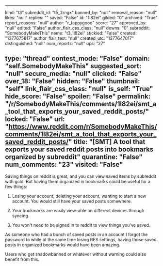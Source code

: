 -------------
kind: "t3"
subreddit_id: "t5_2rngx"
banned_by: "null"
removal_reason: "null"
likes: "null"
replies: ""
saved: "False"
id: "1l82ei"
gilded: "0"
archived: "True"
report_reasons: "null"
author: "r_fappygood"
score: "27"
approved_by: "null"
edited: "False"
author_flair_css_class: "null"
downs: "0"
subreddit: "SomebodyMakeThis"
name: "t3_1l82ei"
stickied: "False"
created: "1377675817"
author_flair_text: "null"
created_utc: "1377647017"
distinguished: "null"
num_reports: "null"
ups: "27"

type: "thread"
contest_mode: "False"
domain: "self.SomebodyMakeThis"
suggested_sort: "null"
secure_media: "null"
clicked: "False"
over_18: "False"
hidden: "False"
thumbnail: "self"
link_flair_css_class: "null"
is_self: "True"
hide_score: "False"
spoiler: "False"
permalink: "/r/SomebodyMakeThis/comments/1l82ei/smt_a_tool_that_exports_your_saved_reddit_posts/"
locked: "False"
url: "https://www.reddit.com/r/SomebodyMakeThis/comments/1l82ei/smt_a_tool_that_exports_your_saved_reddit_posts/"
title: "[SMT] A tool that exports your saved reddit posts into bookmarks organized by subreddit"
quarantine: "False"
num_comments: "23"
visited: "False"
-------------

Saving things on reddit is great, and you can view saved items by subreddit with gold. But having them organized in bookmarks could be useful for a few things:

1. Losing your account, deleting your account, wanting to start a new account. You would still have your saved posts somewhere. 

2. Your bookmarks are easily view-able on different devices through syncing. 

3. You won't need to be signed in to reddit to view things you've saved. 

As someone who had a bunch of saved posts in an account I forgot the password to while at the same time losing RES settings, having those saved posts in organized bookmarks would have been amazing. 

Users who get shadowbanned or whatever without warning could also benefit from this. 

